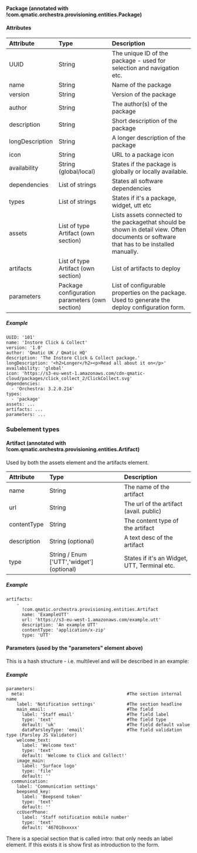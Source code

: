 #### Package \(annotated with !com.qmatic.orchestra.provisioning.entities.Package\)

#### Attributes

| Attribute | Type | Description |
| :--- | :--- | :--- |
| UUID | String | The unique ID of the package - used for selection and navigation etc. |
| name | String | Name of the package |
| version | String | Version of the package |
| author | String | The author\(s\) of the package |
| description | String | Short description of the package |
| longDescription | String | A longer description of the package |
| icon | String | URL to a package icon |
| availability | String \(global/local\) | States if the package is globally or locally available. |
| dependencies | List of strings | States all software dependencies |
| types | List of strings | States if it's a package, widget, utt etc |
| assets | List of type Artifact \(own section\) | Lists assets connected to the packagethat should be shown in detail view. Often documents or software that has to be installed manually. |
| artifacts | List of type Artifact \(own section\) | List of artifacts to deploy |
| parameters | Package configuration parameters \(own section\) | List of configurable properties on the package. Used to generate the deploy configuration form. |

##### Example

```
UUID: '101'
name: 'Instore Click & Collect'
version: '1.0'
author: 'Qmatic UK / Qmatic HQ'
description: 'The Instore Click & Collect package.'
longDescription: '<h2>Longer</h2><p>Read all about it on</p>'
availability: 'global'
icon: 'https://s3-eu-west-1.amazonaws.com/cdn-qmatic-cloud/packages/click_collect_2/ClickCollect.svg'
dependencies: 
  - 'Orchestra: 3.2.0.214'
types: 
  - 'package'
assets: ...
artifacts: ...
parameters: ...
```

### Subelement types

#### Artifact \(annotated with !com.qmatic.orchestra.provisioning.entities.Artifact\)

Used by both the assets element and the artifacts element.

| Attribute | Type | Description |
| :--- | :--- | :--- |
| name | String | The name of the artifact |
| url | String | The url of the artifact \(avail. public\) |
| contentType | String | The content type of the artifact |
| description | String \(optional\) | A text desc of the artifact |
| type | String / Enum \['UTT','widget'\] \(optional\) | States if it's an Widget, UTT, Terminal etc. |

##### Example

```
artifacts:
    - 
      !com.qmatic.orchestra.provisioning.entities.Artifact
      name: 'ExampleUTT'
      url: 'https://s3-eu-west-1.amazonaws.com/example.utt'
      description: 'An example UTT'
      contentType: 'application/x-zip'
      type: 'UTT'
```

#### Parameters \(used by the "parameters" element above\)

This is a hash structure - i.e. multilevel and will be described in an example:

##### Example

```
parameters:
  meta:                                       #The section internal name
    label: 'Notification settings'            #The section headline
    main_email:                               #The field 
      label: 'Staff email'                    #The field label 
      type: 'text'                            #The field type  
      default: 'uk'                           #The field default value 
      dataParsleyType: 'email'                #The field validation type (Parsley JS Validator) 
    welcome_text: 
      label: 'Welcome text'
      type: 'text'
      default: 'Welcome to Click and Collect!'
    image_main: 
      label: 'Surface logo'
      type: 'file'        
      default: ''
  communication:
    label: 'Communication settings'
    beepsend_key:
      label: 'Beepsend token'
      type: 'text'
      default: ''
    ccUserPhone:
      label: 'Staff notification mobile number'
      type: 'text'
      default: '467010xxxxx'
```

There is a special section that is called intro: that only needs an label element. If this exists it is show first as introduction to the form.

